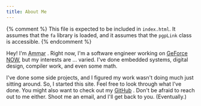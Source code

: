 ```yaml
---
title: About Me
---
```


{% comment %}
    This file is expected to be included in `index.html`. It assumes that the
    `fa` library is loaded, and it assumes that the `pgpLink` class is
    accessible.
{% endcomment %}

Hey! I'm
<abbr title="Ammar Ratnani (he/him)">Ammar</abbr>
<a href="/assets/public.asc" aria-label="OpenPGP Public Key" class="text-body pgpLink"><i class="fa-solid fa-key" aria-hidden="true"></i></a>.
Right now, I'm a software engineer working on [GeForce NOW][1], but my interests
are ... varied. I've done embedded systems, digital design, compiler work, and
even some math.

I've done some side projects, and I figured my work wasn't doing much just
sitting around. So, I started this site. Feel free to look through what I've
done. You might also want to check out my [GitHub][2] . Don't be afraid to reach
out to me either. Shoot me an email, and I'll get back to you. (Eventually.)

[1]: https://www.nvidia.com/en-us/geforce-now/ "NVIDIA: GeForce NOW"
[2]: https://github.com/ammrat13/ "Github: ammrat13 (Ammar Ratnani)"
